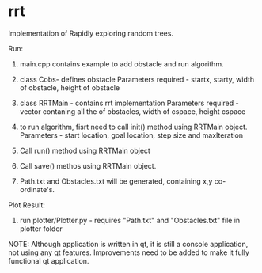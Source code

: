 # rrt
Implementation of Rapidly exploring random trees.

Run:

1. main.cpp  contains example to add obstacle and run algorithm.
2. class Cobs- defines obstacle
Parameters required - startx, starty, width of obstacle, height of obstacle

3. class RRTMain - contains rrt implementation
Parameters required - vector contaning all the of obstacles, width of cspace, height cspace  

4. to run algorithm, fisrt need to call init() method using RRTMain object.
   Parameters - start location, goal location, step size and maxIteration
   
5. Call run() method using RRTMain object
6. Call save() methos using RRTMain object.
7. Path.txt and Obstacles.txt will be generated, containing x,y co-ordinate's.

Plot Result:

1. run plotter/Plotter.py - requires "Path.txt" and "Obstacles.txt" file in plotter folder

NOTE: Although application is written in qt, it is still a console application, not using any qt features. Improvements need to be added to make it fully functional qt application.
